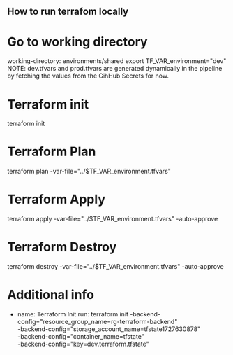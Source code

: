 ## How to run terrafom locally

# Go to working directory

working-directory: environments/shared
export TF_VAR_environment="dev"
NOTE: dev.tfvars and prod.tfvars are generated dynamically in the pipeline by fetching the values from the GihHub Secrets for now.

# Terraform init

terraform init

# Terraform Plan

terraform plan -var-file="../$TF_VAR_environment.tfvars"

# Terraform Apply

terraform apply -var-file="../$TF_VAR_environment.tfvars" -auto-approve

# Terraform Destroy

terraform destroy -var-file="../$TF_VAR_environment.tfvars" -auto-approve

# Additional info

- name: Terraform Init
  run: terraform init -backend-config="resource_group_name=rg-terraform-backend" \
   -backend-config="storage_account_name=tfstate1727630878" \
   -backend-config="container_name=tfstate" \
   -backend-config="key=dev.terraform.tfstate"

